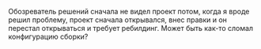 Обозреватель решений сначала не видел проект потом, когда я вроде решил проблему,
проект сначала открывался, внес правки и он перестал открываться и требует ребилдинг.
Может быть как-то сломал конфигурацию сборки?
